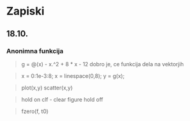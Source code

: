 # Zapiski

## 18.10.

### Anonimna funkcija

> g = @(x) - x.^2 + 8 * x - 12
dobro je, ce funkcija dela na vektorjih

> x = 0:1e-3:8;
> x = linespace(0,8);
> y = g(x);

> plot(x,y)
> scatter(x,y)

> hold on
> clf - clear figure
> hold off

> fzero(f, t0)
